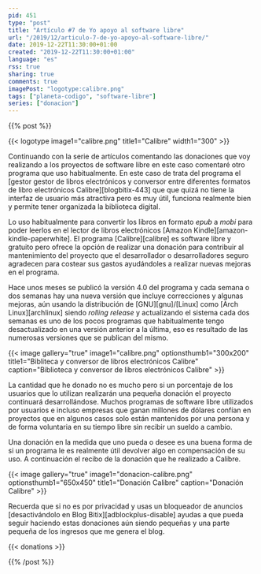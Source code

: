 ```yaml
---
pid: 451
type: "post"
title: "Artículo #7 de Yo apoyo al software libre"
url: "/2019/12/articulo-7-de-yo-apoyo-al-software-libre/"
date: 2019-12-22T11:30:00+01:00
created: "2019-12-22T11:30:00+01:00"
language: "es"
rss: true
sharing: true
comments: true
imagePost: "logotype:calibre.png"
tags: ["planeta-codigo", "software-libre"]
series: ["donacion"]
---
```


{{% post %}}

{{< logotype image1="calibre.png" title1="Calibre" width1="300" >}}

Continuando con la serie de artículos comentando las donaciones que voy realizando a los proyectos de software libre en este caso comentaré otro programa que uso habitualmente. En este caso de trata del programa el [gestor gestor de libros electrónicos y conversor entre diferentes formatos de libro electrónicos Calibre][blogbitix-443] que que quizá no tiene la interfaz de usuario más atractiva pero es muy útil, funciona realmente bien y permite tener organizada la biblioteca digital.

Lo uso habitualmente para convertir los libros en formato _epub_ a _mobi_ para poder leerlos en el lector de libros electrónicos [Amazon Kindle][amazon-kindle-paperwhite]. El programa [Calibre][calibre] es software libre y gratuito pero ofrece la opción de realizar una donación para contribuir al mantenimiento del proyecto que el desarrollador o desarrolladores seguro agradecen para costear sus gastos ayudándoles a realizar nuevas mejoras en el programa.

Hace unos meses se publicó la versión 4.0 del programa y cada semana o dos semanas hay una nueva versión que incluye correcciones y algunas mejoras, aún usando la distribución de [GNU][gnu]/[Linux] como [Arch Linux][archlinux] siendo _rolling release_ y actualizando el sistema cada dos semanas es uno de los pocos programas que habitualmente tengo desactualizado en una versión anterior a la última, eso es resultado de las numerosas versiones que se publican del mismo.

{{< image
    gallery="true"
    image1="calibre.png" optionsthumb1="300x200" title1="Bibliteca y conversor de libros electrónicos Calibre"
    caption="Biblioteca y conversor de libros electrónicos Calibre" >}}

La cantidad que he donado no es mucho pero si un porcentaje de los usuarios que lo utilizan realizarán una pequeña donación el proyecto continuará desarrollándose. Muchos programas de software libre utilizados por usuarios e incluso empresas que ganan millones de dólares confían en proyectos que en algunos casos solo están mantenidos por una persona y de forma voluntaria en su tiempo libre sin recibir un sueldo a cambio.

Una donación en la medida que uno pueda o desee es una buena forma de si un programa le es realmente útil devolver algo en compensación de su uso. A continuación el recibo de la donación que he realizado a Calibre. 

{{< image
    gallery="true"
    image1="donacion-calibre.png" optionsthumb1="650x450" title1="Donación Calibre"
    caption="Donación Calibre" >}}

Recuerda que si no es por privacidad y usas un bloqueador de anuncios [desactivándolo en Blog Bitix][adblockplus-disable] ayudas a que pueda seguir haciendo estas donaciones aún siendo pequeñas y una parte pequeña de los ingresos que me genera el blog.

{{< donations >}}

{{% /post %}}
